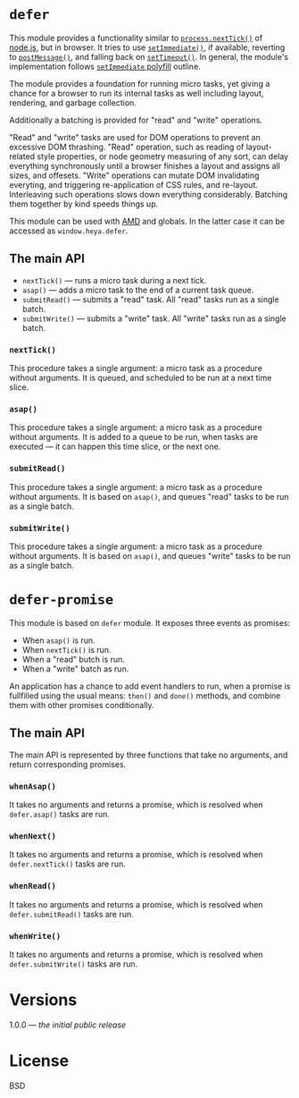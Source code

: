 # `defer`

This module provides a functionality similar to [`process.nextTick()`](https://nodejs.org/docs/latest/api/process.html#process_process_nexttick_callback_arg)
of [node.js](https://nodejs.org/en/), but in browser. It tries to use [`setImmediate()`](https://developer.mozilla.org/en-US/docs/Web/API/Window/setImmediate),
if available, reverting to [`postMessage()`](https://developer.mozilla.org/en-US/docs/Web/API/window/postMessage), and falling back on
[`setTimeout()`](https://developer.mozilla.org/en-US/docs/Web/API/WindowTimers/setTimeout). In general, the module's implementation follows
[`setImmediate` polyfill](https://github.com/YuzuJS/setImmediate) outline.

The module provides a foundation for running micro tasks, yet giving a chance for a browser to run its internal tasks as well including layout,
rendering, and garbage collection.

Additionally a batching is provided for "read" and "write" operations.

"Read" and "write" tasks are used for DOM operations to prevent an excessive DOM thrashing. "Read" operation, such as reading of layout-related style properties,
or node geometry measuring of any sort, can delay everything synchronously until a browser finishes a layout and assigns all sizes, and offesets.
"Write" operations can mutate DOM invalidating everyting, and triggering re-application of CSS rules, and re-layout. Interleaving such operations slows down
everything considerably. Batching them together by kind speeds things up.

This module can be used with [AMD]() and globals. In the latter case it can be accessed as `window.heya.defer`.

## The main API

* `nextTick()` &mdash; runs a micro task during a next tick.
* `asap()` &mdash; adds a micro task to the end of a current task queue.
* `submitRead()` &mdash; submits a "read" task. All "read" tasks run as a single batch.
* `submitWrite()` &mdash; submits a "write" task. All "write" tasks run as a single batch.

### `nextTick()`

This procedure takes a single argument: a micro task as a procedure without arguments. It is queued, and scheduled to be run at a next time slice.

### `asap()`

This procedure takes a single argument: a micro task as a procedure without arguments. It is added to a queue to be run, when tasks are executed &mdash;
it can happen this time slice, or the next one.

### `submitRead()`

This procedure takes a single argument: a micro task as a procedure without arguments. It is based on `asap()`, and queues "read" tasks to be run as a single batch.


### `submitWrite()`

This procedure takes a single argument: a micro task as a procedure without arguments. It is based on `asap()`, and queues "write" tasks to be run as a single batch.

# `defer-promise`

This module is based on `defer` module. It exposes three events as promises:

* When `asap()` is run.
* When `nextTick()` is run.
* When a "read" butch is run.
* When a "write" batch as run.

An application has a chance to add event handlers to run, when a promise is fullfilled using the usual means: `then()` and `done()` methods, and combine them
with other promises conditionally.

## The main API

The main API is represented by three functions that take no arguments, and return corresponding promises.

### `whenAsap()`

It takes no arguments and returns a promise, which is resolved when `defer.asap()` tasks are run.

### `whenNext()`

It takes no arguments and returns a promise, which is resolved when `defer.nextTick()` tasks are run.

### `whenRead()`

It takes no arguments and returns a promise, which is resolved when `defer.submitRead()` tasks are run.

### `whenWrite()`

It takes no arguments and returns a promise, which is resolved when `defer.submitWrite()` tasks are run.

# Versions

1.0.0 &mdash; *the initial public release*

# License

BSD
